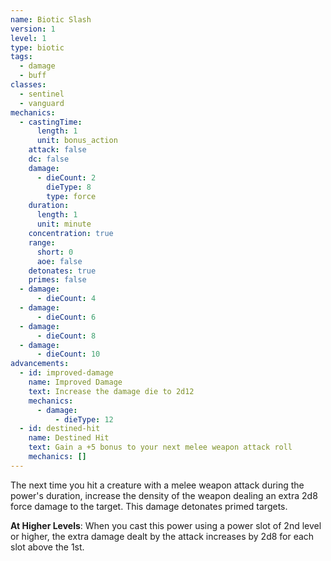 ```yaml
---
name: Biotic Slash
version: 1
level: 1
type: biotic
tags:
  - damage
  - buff
classes:
  - sentinel
  - vanguard
mechanics:
  - castingTime:
      length: 1
      unit: bonus_action
    attack: false
    dc: false
    damage:
      - dieCount: 2
        dieType: 8
        type: force
    duration:
      length: 1
      unit: minute
    concentration: true
    range:
      short: 0
      aoe: false
    detonates: true
    primes: false
  - damage:
      - dieCount: 4
  - damage:
      - dieCount: 6
  - damage:
      - dieCount: 8
  - damage:
      - dieCount: 10
advancements:
  - id: improved-damage
    name: Improved Damage
    text: Increase the damage die to 2d12
    mechanics:
      - damage:
          - dieType: 12
  - id: destined-hit
    name: Destined Hit
    text: Gain a +5 bonus to your next melee weapon attack roll
    mechanics: []
---
```

The next time you hit a creature with a melee weapon attack during the power's duration, increase the density of the
weapon dealing an extra 2d8 force damage to the target. This damage detonates primed targets.

__At Higher Levels__: When you cast this power using a power slot of 2nd level or higher, the extra damage dealt by the
attack increases by 2d8 for each slot above the 1st.
